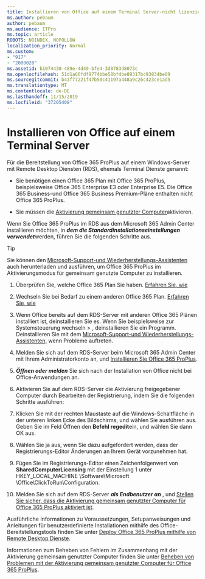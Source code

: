 ```yaml
---
title: Installieren von Office auf einem Terminal Server-nicht lizenziert
ms.author: pebaum
author: pebaum
ms.audience: ITPro
ms.topic: article
ROBOTS: NOINDEX, NOFOLLOW
localization_priority: Normal
ms.custom:
- "917"
- "2000020"
ms.assetid: b1074430-489e-4d49-bfe4-3d8783d8073c
ms.openlocfilehash: 51d1a66fdf9774bbe58bfdbe89317bc93834be09
ms.sourcegitcommit: b43f77221f47b50c41197a448a9c26c423ce1ad5
ms.translationtype: MT
ms.contentlocale: de-DE
ms.lasthandoff: 11/15/2019
ms.locfileid: "37205408"
---
```

# <a name="installing-office-on-a-terminal-server"></a>Installieren von Office auf einem Terminal Server

Für die Bereitstellung von Office 365 ProPlus auf einem Windows-Server mit Remote Desktop Diensten (RDS), ehemals Terminal Dienste genannt:
  
- Sie benötigen einen Office 365 Plan mit Office 365 ProPlus, beispielsweise Office 365 Enterprise E3 oder Enterprise E5. Die Office 365 Business-und Office 365 Business Premium-Pläne enthalten nicht Office 365 ProPlus.

- Sie müssen die [Aktivierung gemeinsam genutzter Computer](https://docs.microsoft.com/DeployOffice/overview-of-shared-computer-activation-for-office-365-proplus)aktivieren.

Wenn Sie Office 365 ProPlus im RDS aus dem Microsoft 365 Admin Center installieren möchten, in ***dem die Standardinstallationseinstellungen verwendet***werden, führen Sie die folgenden Schritte aus.

> [!TIP]
> Sie können den [Microsoft-Support-und Wiederherstellungs-Assistenten](https://aka.ms/SaRA_OfficeSCA_M365Portal) auch herunterladen und ausführen, um Office 365 ProPlus im Aktivierungsmodus für gemeinsam genutzte Computer zu installieren.
  
1. Überprüfen Sie, welche Office 365 Plan Sie haben. [Erfahren Sie, wie](https://docs.microsoft.com/office365/admin/admin-overview/what-subscription-do-i-have)

2. Wechseln Sie bei Bedarf zu einem anderen Office 365 Plan. [Erfahren Sie, wie](https://docs.microsoft.com/office365/admin/subscriptions-and-billing/switch-to-a-different-plan)

3. Wenn Office bereits auf dem RDS-Server mit anderen Office 365 Plänen installiert ist, deinstallieren Sie es. Wenn Sie beispielsweise zur Systemsteuerung wechseln \> , deinstallieren Sie ein Programm. Deinstallieren Sie mit dem [Microsoft-Support-und Wiederherstellungs-Assistenten,](https://aka.ms/SARA-OfficeUninstall-Alchemy) wenn Probleme auftreten.

4. Melden Sie sich auf dem RDS-Server beim Microsoft 365 Admin Center mit Ihrem Administratorkonto an, und [Installieren Sie Office 365 ProPlus](https://portal.office.com/OLS/MySoftware.aspx).

5. ***Öffnen oder melden*** Sie sich nach der Installation von Office nicht bei Office-Anwendungen an.

6. Aktivieren Sie auf dem RDS-Server die Aktivierung freigegebener Computer durch Bearbeiten der Registrierung, indem Sie die folgenden Schritte ausführen:

1. Klicken Sie mit der rechten Maustaste auf die Windows-Schaltfläche in der unteren linken Ecke des Bildschirms, und wählen Sie ausführen aus. Geben Sie im Feld Öffnen den **Befehl regedit**ein, und wählen Sie dann OK aus.

2. Wählen Sie ja aus, wenn Sie dazu aufgefordert werden, dass der Registrierungs-Editor Änderungen an Ihrem Gerät vorzunehmen hat.

3. Fügen Sie im Registrierungs-Editor einen Zeichenfolgenwert von **SharedComputerLicensing** mit der Einstellung 1 unter HKEY_LOCAL_MACHINE \Software\Microsoft \Office\ClickToRun\Configuration.

7. Melden Sie sich auf dem RDS-Server ***als Endbenutzer an*** , und [Stellen Sie sicher, dass die Aktivierung gemeinsam genutzter Computer für Office 365 ProPlus aktiviert ist](https://docs.microsoft.com/DeployOffice/troubleshoot-issues-with-shared-computer-activation-for-office-365-proplus#verify-that-activation-for-office-365-proplus-succeeded).

Ausführliche Informationen zu Voraussetzungen, Setupanweisungen und Anleitungen für benutzerdefinierte Installationen mithilfe des Office-Bereitstellungstools finden Sie unter [Deploy Office 365 ProPlus mithilfe von Remote Desktop Dienste](https://docs.microsoft.com/DeployOffice/deploy-office-365-proplus-by-using-remote-desktop-services).
  
Informationen zum Beheben von Fehlern im Zusammenhang mit der Aktivierung gemeinsam genutzter Computer finden Sie unter [Beheben von Problemen mit der Aktivierung gemeinsam genutzter Computer für Office 365 ProPlus](https://docs.microsoft.com/DeployOffice/troubleshoot-issues-with-shared-computer-activation-for-office-365-proplus).
  